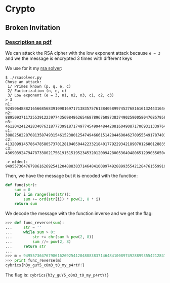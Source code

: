 # Crypto

## Broken Invitation

### [Description as pdf](files/broken_invitation.pdf)

We can attack the RSA cipher with the low exponent attack because `e = 3` and we the message is encrypted 3 times with different keys

We use for it my [rsa solver](https://github.com/skyf0l/RsaSolver):

```
$ ./rsasolver.py 
Chose an attack:
 1/ Primes known (p, q, e, c)
 2/ Factorization (n, e, c)
 3/ Low exponent (e = 3, n1, n2, n3, c1, c2, c3)
> 3
n1: 924506488821656685683910901697171383575761384058997452768161613244316449994435541406042874502024337501621283644549497446327156438552952982774526792356194523541927862677535193330297876054850415513120023262998063090052673978470859715791539316871
n2: 88950937117255391223977435698486265468789676087383749025900580476857958577458361251855358598960638495873663408330100969812759959637583297211068274793121379054729169786199319454344007481804946263873110263761707375758247409
n3: 46120424124283407631877739918717497745499448442081604908717069311339764302716539899549382470988469546914660420190473379187397425725302899111432304753418508501904277711772373006543099077921097373552317823052570252978144835744949941108416471431004677
c1: 388825822870813587493154615238012547494666151428446904627095554917874019374474234421038941934804209410745453928513883448152675699305596595130706561989245940306390625802518940063853046813376063232724848204735684760377804361178651844505881089386
c2: 4132099145786478580573701281040504422332184017792293421890701268012883566853254627860193724809808999005233349057847375798626123207766954266507411969802654226242300965967704040276250440511648395550180630597000941240639594
c3: 43690392479478733802175619151519523453201200942800536494806512990350504964044289998495399805335942227586694852363272883331080188161308470522306485983861114557449204887644890409995598852299488628159224012730372865280540944897915435604154376354144428

-> m(dec): 949557364767986162692541204888383714648410089749288993554212847615599100096583727459
```

Then, we have the message but it is encoded with the function:

``` python
def func(str):
    sum = 0
    for i in range(len(str)):
        sum += ord(str[i]) * pow(2, 8 * i)
    return sum
```

We decode the message with the function inverse and we get the flag:
``` python
>>> def func_reverse(sum):
...     str = ''
...     while sum > 0:
...         str += chr(sum % pow(2, 8))
...         sum //= pow(2, 8)
...     return str
... 
>>> m = 949557364767986162692541204888383714648410089749288993554212847615599100096583727459
>>> print func_reverse(m)
cybrics{h3y_guY5_c0m3_t0_my_p4rtY!}
```

The flag is: `cybrics{h3y_guY5_c0m3_t0_my_p4rtY!}`
